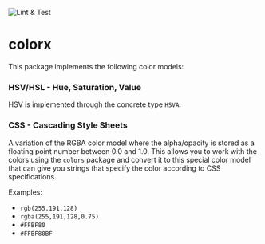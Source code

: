 ![Lint & Test](https://github.com/github/docs/actions/workflows/main.yml/badge.svg)
# colorx

This package implements the following color models:

### HSV/HSL - Hue, Saturation, Value
HSV is implemented through the concrete type `HSVA`.

### CSS - Cascading Style Sheets
A variation of the RGBA color model where the alpha/opacity is stored as a floating point number between 0.0 and 1.0.
This allows you to work with the colors using the `colors` package and convert it to this special color model that can
give you strings that specify the color according to CSS specifications.

Examples:
- `rgb(255,191,128)`
- `rgba(255,191,128,0.75)`
- `#FFBF80`
- `#FFBF80BF`
